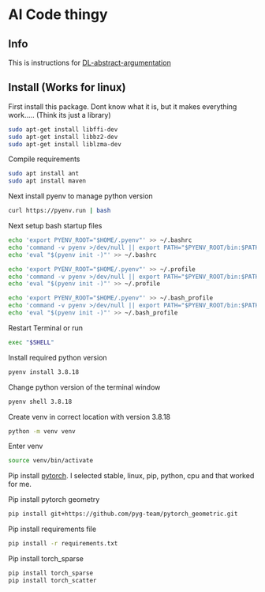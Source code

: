 # AI Code thingy

## Info
This is instructions for [DL-abstract-argumentation](https://github.com/DennisCraandijk/DL-abstract-argumentation)

## Install (Works for linux)

First install this package. Dont know what it is, but it makes everything work..... (Think its just a library)
```bash
sudo apt-get install libffi-dev
sudo apt-get install libbz2-dev
sudo apt-get install liblzma-dev
```

Compile requirements
```bash
sudo apt install ant
sudo apt install maven
```

Next install pyenv to manage python version
```bash
curl https://pyenv.run | bash
```

Next setup bash startup files
```bash
echo 'export PYENV_ROOT="$HOME/.pyenv"' >> ~/.bashrc
echo 'command -v pyenv >/dev/null || export PATH="$PYENV_ROOT/bin:$PATH"' >> ~/.bashrc
echo 'eval "$(pyenv init -)"' >> ~/.bashrc
```
```bash
echo 'export PYENV_ROOT="$HOME/.pyenv"' >> ~/.profile
echo 'command -v pyenv >/dev/null || export PATH="$PYENV_ROOT/bin:$PATH"' >> ~/.profile
echo 'eval "$(pyenv init -)"' >> ~/.profile
```
```bash
echo 'export PYENV_ROOT="$HOME/.pyenv"' >> ~/.bash_profile
echo 'command -v pyenv >/dev/null || export PATH="$PYENV_ROOT/bin:$PATH"' >> ~/.bash_profile
echo 'eval "$(pyenv init -)"' >> ~/.bash_profile
```

Restart Terminal or run
```bash
exec "$SHELL"
```

Install required python version
```bash
pyenv install 3.8.18
```

Change python version of the terminal window
```bash
pyenv shell 3.8.18
```

Create venv in correct location with version 3.8.18
```bash
python -m venv venv
```

Enter venv
```bash
source venv/bin/activate
```

Pip install [pytorch](https://pytorch.org/). I selected stable, linux, pip, python, cpu and that worked for me.

Pip install pytorch geometry
```bash
pip install git+https://github.com/pyg-team/pytorch_geometric.git
```

Pip install requirements file
```bash
pip install -r requirements.txt
```

Pip install torch_sparse
```bash
pip install torch_sparse
pip install torch_scatter
```
